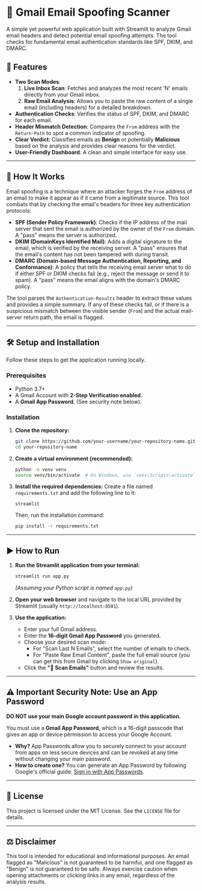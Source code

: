 
# 📧 Gmail Email Spoofing Scanner

A simple yet powerful web application built with Streamlit to analyze Gmail email headers and detect potential email spoofing attempts. The tool checks for fundamental email authentication standards like SPF, DKIM, and DMARC.

## 🚀 Features

  - **Two Scan Modes**:
    1.  **Live Inbox Scan**: Fetches and analyzes the most recent 'N' emails directly from your Gmail inbox.
    2.  **Raw Email Analysis**: Allows you to paste the raw content of a single email (including headers) for a detailed breakdown.
  - **Authentication Checks**: Verifies the status of SPF, DKIM, and DMARC for each email.
  - **Header Mismatch Detection**: Compares the `From` address with the `Return-Path` to spot a common indicator of spoofing.
  - **Clear Verdict**: Classifies emails as **Benign** or potentially **Malicious** based on the analysis and provides clear reasons for the verdict.
  - **User-Friendly Dashboard**: A clean and simple interface for easy use.

-----

## 🤔 How It Works

Email spoofing is a technique where an attacker forges the `From` address of an email to make it appear as if it came from a legitimate source. This tool combats that by checking the email's headers for three key authentication protocols:

  - **SPF (Sender Policy Framework)**: Checks if the IP address of the mail server that sent the email is authorized by the owner of the `From` domain. A "pass" means the server is authorized.
  - **DKIM (DomainKeys Identified Mail)**: Adds a digital signature to the email, which is verified by the receiving server. A "pass" ensures that the email's content has not been tampered with during transit.
  - **DMARC (Domain-based Message Authentication, Reporting, and Conformance)**: A policy that tells the receiving email server what to do if either SPF or DKIM checks fail (e.g., reject the message or send it to spam). A "pass" means the email aligns with the domain's DMARC policy.

The tool parses the `Authentication-Results` header to extract these values and provides a simple summary. If any of these checks fail, or if there is a suspicious mismatch between the visible sender (`From`) and the actual mail-server return path, the email is flagged.

-----

## 🛠️ Setup and Installation

Follow these steps to get the application running locally.

### Prerequisites

  - Python 3.7+
  - A Gmail Account with **2-Step Verification enabled**.
  - A **Gmail App Password**. (See security note below).

### Installation

1.  **Clone the repository:**

    ```bash
    git clone https://github.com/your-username/your-repository-name.git
    cd your-repository-name
    ```

2.  **Create a virtual environment (recommended):**

    ```bash
    python -m venv venv
    source venv/bin/activate  # On Windows, use `venv\Scripts\activate`
    ```

3.  **Install the required dependencies:**
    Create a file named `requirements.txt` and add the following line to it:

    ```
    streamlit
    ```

    Then, run the installation command:

    ```bash
    pip install -r requirements.txt
    ```

-----

## ▶️ How to Run

1.  **Run the Streamlit application from your terminal:**

    ```bash
    streamlit run app.py
    ```

    *(Assuming your Python script is named `app.py`)*

2.  **Open your web browser** and navigate to the local URL provided by Streamlit (usually `http://localhost:8501`).

3.  **Use the application:**

      - Enter your full Gmail address.
      - Enter the **16-digit Gmail App Password** you generated.
      - Choose your desired scan mode:
          - For "Scan Last N Emails", select the number of emails to check.
          - For "Paste Raw Email Content", paste the full email source (you can get this from Gmail by clicking `Show original`).
      - Click the **"🚀 Scan Emails"** button and review the results.

-----

## ⚠️ Important Security Note: Use an App Password

**DO NOT use your main Google account password in this application.**

You must use a **Gmail App Password**, which is a 16-digit passcode that gives an app or device permission to access your Google Account.

  - **Why?** App Passwords allow you to securely connect to your account from apps on less secure devices and can be revoked at any time without changing your main password.
  - **How to create one?** You can generate an App Password by following Google's official guide: [Sign in with App Passwords](https://support.google.com/accounts/answer/185833).

-----

## 📜 License

This project is licensed under the MIT License. See the `LICENSE` file for details.

-----

## ⚖️ Disclaimer

This tool is intended for educational and informational purposes. An email flagged as "Malicious" is not guaranteed to be harmful, and one flagged as "Benign" is not guaranteed to be safe. Always exercise caution when opening attachments or clicking links in any email, regardless of the analysis results.

